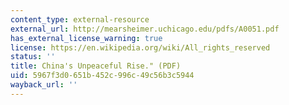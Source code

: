 ```yaml
---
content_type: external-resource
external_url: http://mearsheimer.uchicago.edu/pdfs/A0051.pdf
has_external_license_warning: true
license: https://en.wikipedia.org/wiki/All_rights_reserved
status: ''
title: China's Unpeaceful Rise." (PDF)
uid: 5967f3d0-651b-452c-996c-49c56b3c5944
wayback_url: ''
---
```

